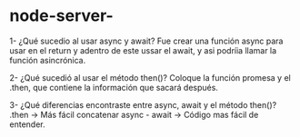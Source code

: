 # node-server-

1- ¿Qué sucedio al usar async y await?
Fue crear una función async para usar en el return y adentro de este ussar el await, y asi podríia llamar la función asincrónica.

2- ¿Qué sucedió al usar el método then()?
Coloque la función promesa y el .then, que contiene la información que sacará después.

3- ¿Qué diferencias encontraste entre async, await y el método then()?
.then -> Más fácil concatenar
async - await -> Código mas fácil de entender.
